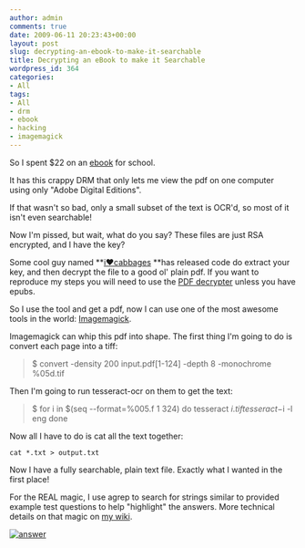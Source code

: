 ```yaml
---
author: admin
comments: true
date: 2009-06-11 20:23:43+00:00
layout: post
slug: decrypting-an-ebook-to-make-it-searchable
title: Decrypting an eBook to make it Searchable
wordpress_id: 364
categories:
- All
tags:
- All
- drm
- ebook
- hacking
- imagemagick
---
```


So I spent $22 on an [ebook](http://www.diesel-ebooks.com/cgi-bin/item/0931541611/Voyage-of-Discovery-From-the-Big-Bang-to-the-Ice-Age-eBook.html) for school.

It has this crappy DRM that only lets me view the pdf on one computer using only "Adobe Digital Editions".

If that wasn't so bad, only a small subset of the text is OCR'd, so most of it isn't even searchable!

Now I'm pissed, but wait, what do you say? These files are just RSA encrypted, and I have the key?

Some cool guy named **[i♥cabbages](http://i-u2665-cabbages.blogspot.com/2009/02/circumventing-adobe-adept-drm-for-epub.html) **has released code do extract your key, and then decrypt the file to a good ol' plain pdf. If you want to reproduce my steps you will need to use the [PDF decrypter](http://www.cs.helsinki.fi/u/vahakang/ineptpdf.pyw) unless you have epubs.

So I use the tool and get a pdf, now I can use one of the most awesome tools in the world: [Imagemagick](http://en.wikipedia.org/wiki/ImageMagick).

Imagemagick can whip this pdf into shape. The first thing I'm going to do is convert each page into a tiff:


> $ convert -density 200 input.pdf[1-124] -depth 8 -monochrome %05d.tif


Then I'm going to run tesseract-ocr on them to get the text:


> $ for i in $(seq --format=%005.f 1 324)
do
tesseract $i.tif tesseract-$i -l eng
done


Now all I have to do is cat all the text together:


    cat *.txt > output.txt


Now I have a fully searchable, plain text file. Exactly what I wanted in the first place!

For the REAL magic, I use agrep to search for strings similar to provided example test questions to help "highlight" the answers. More technical details on that magic on [my wiki](http://wiki.xkyle.com/Answer_Finder).

[![answer](/uploads/answer-300x25.jpg)](/uploads/answer.JPG)

